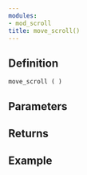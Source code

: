 ```yaml
---
modules:
- mod_scroll
title: move_scroll()
---
```


## Definition

    move_scroll ( )

## Parameters

## Returns

## Example

```
```
